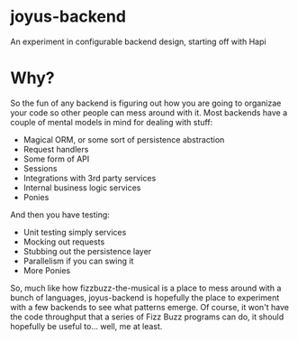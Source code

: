 # joyus-backend
An experiment in configurable backend design, starting off with Hapi

# Why?

So the fun of any backend is figuring out how you are going to organizae your code so other people can mess around with it.  Most backends have a couple of mental models in mind for dealing with stuff:
  - Magical ORM, or some sort of persistence abstraction
  - Request handlers
  - Some form of API
  - Sessions
  - Integrations with 3rd party services
  - Internal business logic services
  - Ponies
  
And then you have testing:
  - Unit testing simply services
  - Mocking out requests
  - Stubbing out the persistence layer
  - Parallelism if you can swing it
  - More Ponies
  
So, much like how fizzbuzz-the-musical is a place to mess around with a bunch of languages, joyus-backend is hopefully the place to experiment with a few backends to see what patterns emerge.  Of course, it won't have the code throughput that a series of Fizz Buzz programs can do, it should hopefully be useful to... well, me at least.

